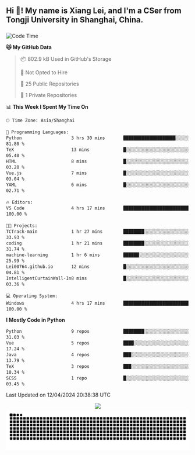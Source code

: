 <h2 align="left">Hi 👋! My name is Xiang Lei, and I'm a CSer from Tongji University in Shanghai, China.</h2>

###

<!--START_SECTION:waka-->
![Code Time](http://img.shields.io/badge/Code%20Time-459%20hrs%2026%20mins-blue)

**🐱 My GitHub Data** 

> 📦 802.9 kB Used in GitHub's Storage 
 > 
> 🚫 Not Opted to Hire
 > 
> 📜 25 Public Repositories 
 > 
> 🔑 1 Private Repositories 
 > 
📊 **This Week I Spent My Time On** 

```text
🕑︎ Time Zone: Asia/Shanghai

💬 Programming Languages: 
Python                   3 hrs 30 mins       ████████████████████░░░░░   81.80 % 
TeX                      13 mins             █░░░░░░░░░░░░░░░░░░░░░░░░   05.40 % 
HTML                     8 mins              █░░░░░░░░░░░░░░░░░░░░░░░░   03.28 % 
Vue.js                   7 mins              █░░░░░░░░░░░░░░░░░░░░░░░░   03.04 % 
YAML                     6 mins              █░░░░░░░░░░░░░░░░░░░░░░░░   02.71 % 

🔥 Editors: 
VS Code                  4 hrs 17 mins       █████████████████████████   100.00 % 

🐱‍💻 Projects: 
TCTrack-main             1 hr 27 mins        ████████░░░░░░░░░░░░░░░░░   33.93 % 
coding                   1 hr 21 mins        ████████░░░░░░░░░░░░░░░░░   31.74 % 
machine-learning         1 hr 6 mins         ██████░░░░░░░░░░░░░░░░░░░   25.99 % 
Lei00764.github.io       12 mins             █░░░░░░░░░░░░░░░░░░░░░░░░   04.81 % 
IntelligentCurtainWall-In8 mins              █░░░░░░░░░░░░░░░░░░░░░░░░   03.36 % 

💻 Operating System: 
Windows                  4 hrs 17 mins       █████████████████████████   100.00 % 
```

**I Mostly Code in Python** 

```text
Python                   9 repos             ████████░░░░░░░░░░░░░░░░░   31.03 % 
Vue                      5 repos             ████░░░░░░░░░░░░░░░░░░░░░   17.24 % 
Java                     4 repos             ███░░░░░░░░░░░░░░░░░░░░░░   13.79 % 
TeX                      3 repos             ███░░░░░░░░░░░░░░░░░░░░░░   10.34 % 
SCSS                     1 repo              █░░░░░░░░░░░░░░░░░░░░░░░░   03.45 % 
```




 Last Updated on 12/04/2024 20:38:38 UTC
<!--END_SECTION:waka-->

<div align="center">
  <img src="https://github-readme-stats.vercel.app/api?username=Lei00764&show_icons=true&theme=radical" />
 </div>

 <div align="center">

<picture>
  <source media="(prefers-color-scheme: dark)" srcset="https://raw.githubusercontent.com/Lei00764/Lei00764/output/github-contribution-grid-snake-dark.svg">
  <source media="(prefers-color-scheme: light)" srcset="https://raw.githubusercontent.com/Lei00764/Lei00764/output/github-contribution-grid-snake.svg">
  <img alt="github contribution grid snake animation" src="https://raw.githubusercontent.com/Lei00764/Lei00764/output/github-contribution-grid-snake.svg">
</picture>

</div>




